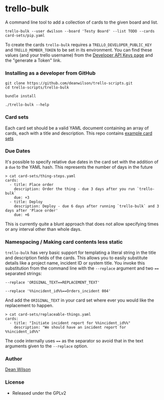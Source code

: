 # trello-bulk

A command line tool to add a collection of cards to the given board and list.

    trello-bulk --user dwilson --board 'Testy Board' --list TODO --cards card-sets/pip.yaml

To create the cards `trello-bulk` requires a `TRELLO_DEVELOPER_PUBLIC_KEY` and
`TRELLO_MEMBER_TOKEN` to be set in its environment. You can find these values
(and your trello username) from the
[Developer API Keys page](https://trello.com/app-key) and the "generate a Token"
link.

### Installing as a developer from GitHub

    git clone https://github.com/deanwilson/trello-scripts.git
    cd trello-scripts/trello-bulk

    bundle install

    ./trello-bulk --help

### Card sets

Each card set should be a valid YAML document containing an array of cards, each
with a title and description. This repo contains
[example card sets](/trello-bulk/card-sets/)

### Due Dates

It's possible to specify relative due dates in the card set with the addition of a
`due` to the YAML hash. This represents the number of days in the future

    > cat card-sets/thing-steps.yaml
    cards:
      - title: Place order
        description: Order the thing - due 3 days after you run `trello-bulk`
        due: +3
      - title: Deploy
        description: Deploy - due 6 days after running `trello-bulk` and 3 days after 'Place order'
        due: +6

This is currently quite a blunt approach that does not allow specifying times or
any interval other than whole days.

### Namespacing / Making card contents less static

`trello-bulk` has very basic support for templating a literal string in the
title and description fields of the cards. This allows you to easily
substitute details like a project name, incident ID or system title. You
invoke this substitution from the command line with the `--replace`
argument and two `==` separated strings:

    --replace 'ORIGINAL_TEXT==REPLACEMENT_TEXT'

    --replace '%%incident_id%%==Orders_incident 004'

And add the `ORIGINAL_TEXT` in your card set where ever you would like the
replacement to happen.

    > cat card-sets/replaceable-things.yaml
    cards:
      - title: "Initiate incident report for %%incident_id%%"
        description: "We should have an incident report for %%incident_id%%"

The code internally uses `==` as the separator so avoid that in the text
arguments given to the `--replace` option.

### Author

  [Dean Wilson](https://www.unixdaemon.net)

### License

 * Released under the GPLv2
